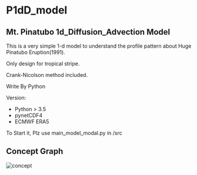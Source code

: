 # P1dD_model

## Mt. Pinatubo 1d_Diffusion_Advection Model

This is a very simple 1-d model to understand the profile pattern about Huge Pinatubo Eruption(1991).

Only design for tropical stripe.

Crank-Nicolson method included.

Write By Python

Version:
  + Python > 3.5
  + pynetCDF4
  + ECMWF ERA5
  
To Start it, Plz use main_model_modal.py in /src

## Concept Graph
![concept](https://github.com/zfh1997/P1dD_model/raw/master/readme/1-d_model.bmp)
